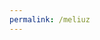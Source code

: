 ```yaml
---
permalink: /meliuz
---
```


<script>window.location.replace('https://www.meliuz.com.br/i/ref_73ccfb?ref_source=2');</script>